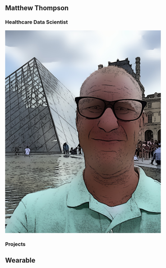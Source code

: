 ## Matthew Thompson
### Healthcare Data Scientist

<img src="images/mst3k.PNG?raw=true"/>

### Projects

## Wearable
